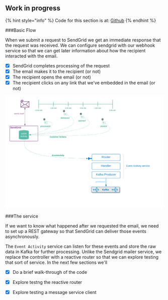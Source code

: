 ## Work in progress

{% hint style="info" %}
Code for this section is at: [Github](https://github.com/tiny-engines-code/webhook-service-walkthrough)
{% endhint %}

###Basic Flow

When we submit a request to SendGrid we get an immediate response that the request was received.  We can configure sendgrid with our webhook service so that we can get later information about how the recipient interacted with the email.
* [x] SendGrid completes processing of the request
* [x] The email makes it to the recipient (or not)
* [x] The recipient opens the email (or not)
* [x] The recipient clicks on any link that we've embedded in the email (or not)

![](../../.gitbook/assets/event-activity.png)

###The service

If we want to know what happened after we requested the email, we need to set up a REST gateway so that SendGrid can deliver those events asynchronously.

The `Event Activity` service can listen for these events and store the raw data in Kafka for further processing.  Unlike the Sendgrid mailer service, we replace the controller with a reactive router so that we can explore testing that sort of service.  In the next few sections we'll

* [x] Do a brief walk-through of the code
* [x] Explore testng the reactive router 
* [x] Explore testing a message service client


